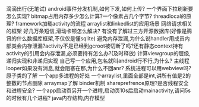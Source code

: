滴滴出行(无笔试)
android事件分发机制,如何下发,如何上传?
一个界面下拉刷新要怎么实现?
bitmap占用内存多少怎么计算?一个像素占几个字节?
threadlocal的原理?
framework加载activity的流程
arraylist和linkedlist的应用场景
网络请求相关的框架
好几万条短信,滑动卡顿怎么解决?
有没有了解过三方开源数据库(好像是腾讯的什么数据库框架,不仅仅是懂sqlite)
避免内存泄漏,为什么说handler用成员内部类会内存泄漏?activity不是已经到gcroot被切断了吗?还有静态context持有activity的引用会内存泄漏,必须要持有怎么办?(及时释放)
计算viewgroup的层级,递归实现和非递归实现
自己写一个应用,包名就叫android行不行,为什么?
主线程looper如果没有消息,就会阻塞在那,为什么不回anr?
系统进程可以用webview吗?
原子类的了解
一个app多进程的好处
一个arraylist,里面全部是int,讲所有值是2的整数的节点删除
arraymap了解
binder机制
shareprefrence原理?是否线程安全和进程安全?
一个app启动页另开一个进程,启动页10s后启动mainactivity,请问5s的时候有几个进程?
java内存结构,内存模型

